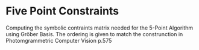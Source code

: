 # Five Point Constraints

Computing the symbolic contraints matrix needed for the 5-Point Algorithm using Gröber Basis.
The ordering is given to match the construnction in Photomgrammetric Computer Vision p.575
